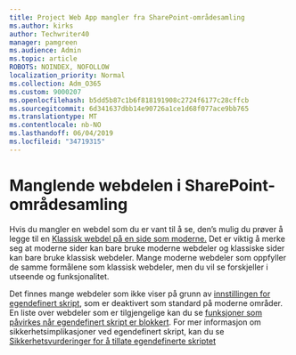 ```yaml
---
title: Project Web App mangler fra SharePoint-områdesamling
ms.author: kirks
author: Techwriter40
manager: pamgreen
ms.audience: Admin
ms.topic: article
ROBOTS: NOINDEX, NOFOLLOW
localization_priority: Normal
ms.collection: Adm_O365
ms.custom: 9000207
ms.openlocfilehash: b5dd5b87c1b6f818191908c2724f6177c28cffcb
ms.sourcegitcommit: 6d341637dbb14e90726a1ce1d68f077ace9bb765
ms.translationtype: MT
ms.contentlocale: nb-NO
ms.lasthandoff: 06/04/2019
ms.locfileid: "34719315"
---
```

# <a name="missing-web-part-in-sharepoint-site-collection"></a>Manglende webdelen i SharePoint-områdesamling

<p>Hvis du mangler en webdel som du er vant til å se, den&rsquo;s mulig du prøver å legge til en <a href="https://support.office.com/en-us/article/classic-and-modern-web-part-experiences-3fdae6c3-8fc1-49ab-8708-8c104b882e64">Klassisk webdel på en side som moderne.</a> Det er viktig å merke seg at moderne sider kan bare bruke moderne webdeler og klassiske sider kan bare bruke klassisk webdeler. Mange moderne webdeler som oppfyller de samme formålene som klassisk webdeler, men du vil se forskjeller i utseende og funksjonalitet.</p> <p>Det finnes mange webdeler som ikke viser på grunn av <a href="https://docs.microsoft.com/en-us/sharepoint/allow-or-prevent-custom-script">innstillingen for egendefinert skript</a>, som er deaktivert som standard på moderne områder. En liste over webdeler som er tilgjengelige kan du se <a href="https://docs.microsoft.com/en-us/sharepoint/allow-or-prevent-custom-script#features-affected-when-custom-script-is-blocked">funksjoner som påvirkes når egendefinert skript er blokkert</a>. For mer informasjon om sikkerhetsimplikasjoner ved egendefinert skript, kan du se <a href="https://docs.microsoft.com/en-us/sharepoint/security-considerations-of-allowing-custom-script">Sikkerhetsvurderinger for å tillate egendefinerte skriptet</a></p>
